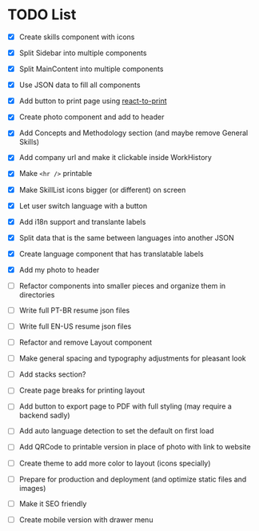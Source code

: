 # TODO List
- [x] Create skills component with icons

- [x] Split Sidebar into multiple components

- [x] Split MainContent into multiple components

- [x] Use JSON data to fill all components

- [x] Add button to print page using [react-to-print](https://www.npmjs.com/package/react-to-print)

- [x] Create photo component and add to header

- [x] Add Concepts and Methodology section (and maybe remove General Skills)

- [x] Add company url and make it clickable inside WorkHistory

- [x] Make `<hr />` printable

- [x] Make SkillList icons bigger (or different) on screen

- [x] Let user switch language with a button

- [x] Add i18n support and translante labels

- [x] Split data that is the same between languages into another JSON

- [x] Create language component that has translatable labels

- [x] Add my photo to header

- [ ] Refactor components into smaller pieces and organize them in directories

- [ ] Write full PT-BR resume json files

- [ ] Write full EN-US resume json files

- [ ] Refactor and remove Layout component

- [ ] Make general spacing and typography adjustments for pleasant look

- [ ] Add stacks section?

- [ ] Create page breaks for printing layout

- [ ] Add button to export page to PDF with full styling (may require a backend sadly)

- [ ] Add auto language detection to set the default on first load

- [ ] Add QRCode to printable version in place of photo with link to website

- [ ] Create theme to add more color to layout (icons specially)

- [ ] Prepare for production and deployment (and optimize static files and images)

- [ ] Make it SEO friendly

- [ ] Create mobile version with drawer menu
